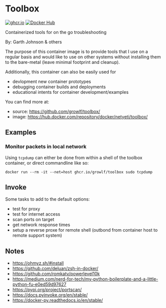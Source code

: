 # Toolbox

[![ghcr.io](https://github.com/growlf/toolbox/actions/workflows/docker-publish.yml/badge.svg)](https://github.com/growlf/toolbox/actions/workflows/docker-publish.yml)
[![Docker Hub](https://github.com/growlf/toolbox/actions/workflows/docker-publish-dh.yml/badge.svg)](https://github.com/growlf/toolbox/actions/workflows/docker-publish-dh.yml)

Containerized tools for on the go troubleshooting

By: Garth Johnson & others

The purpose of this container image is to provide tools that I use on a regular basis and would like to use on other systems without installing them to the bare-metal (leave minimal footprint and cleanup).

Additionally, this container can also be easily used for 

- devlopment new container prototypes
- debugging container builds and deployments
- educational intents for container development/examples

You can find more at:

- source: https://github.com/growlf/toolbox/
- image: https://hub.docker.com/repository/docker/netyeti/toolbox/

## Examples

### Monitor packets in local network

Using `tcpdump` can either be done from within a shell of the toolbox container, or direct commandline like so:

    docker run --rm -it --net=host ghcr.io/growlf/toolbox sudo tcpdump

## Invoke

Some tasks to add to the default options:

- test for proxy
- test for internet access
- scan ports on target
- get network response times
- setup a reverse proxe for remote shell (outbond from container host to remote support system)

## Notes

- https://ohmyz.sh/#install
- https://github.com/deluan/zsh-in-docker/
- https://github.com/romkatv/powerlevel10k
- https://medium.com/nerd-for-tech/my-python-boilerplate-and-a-little-python-fu-e0ed59d97627
- https://pypi.org/project/portscan/
- https://docs.pyinvoke.org/en/stable/
- https://docker-py.readthedocs.io/en/stable/
